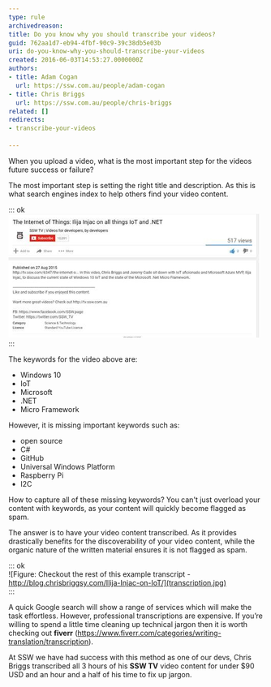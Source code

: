 ```yaml
---
type: rule
archivedreason: 
title: Do you know why you should transcribe your videos?
guid: 762aa1d7-eb94-4fbf-90c9-39c38db5e03b
uri: do-you-know-why-you-should-transcribe-your-videos
created: 2016-06-03T14:53:27.0000000Z
authors:
- title: Adam Cogan
  url: https://ssw.com.au/people/adam-cogan
- title: Chris Briggs
  url: https://ssw.com.au/people/chris-briggs
related: []
redirects:
- transcribe-your-videos

---
```


When you upload a video, what is the most important step for the videos future success or failure?

The most important step is setting the right title and description. As this is what search engines index to help others find your video content.

<!--endintro-->


::: ok  
![Figure: How to improve the keywords of this video?](transcribe.jpg)  
:::

The keywords for the video above are:

* Windows 10
* IoT
* Microsoft
* .NET
* Micro Framework


However, it is missing important keywords such as:



* open source
* C#
* GitHub
* Universal Windows Platform
* Raspberry Pi
* I2C




How to capture all of these missing keywords?  You can't just overload your content with keywords, as your content will quickly become flagged as spam.

The answer is to have your video content transcribed. As it provides drastically benefits for the discoverability of your video content, while the organic nature of the written material ensures it is not flagged as spam.


::: ok  
![Figure: Checkout the rest of this example transcript - http://blog.chrisbriggsy.com/Ilija-Injac-on-IoT/](transcription.jpg)  
:::

A quick Google search will show a range of services which will make the task effortless. However, professional transcriptions are expensive. If you’re willing to spend a little time cleaning up technical jargon then it is worth checking out  **fiverr** (https://www.fiverr.com/categories/writing-translation/transcription).

At SSW we have had success with this method as one of our devs, Chris Briggs transcribed all 3 hours of his  **SSW TV** video content for under $90 USD and an hour and a half of his time to fix up jargon.
